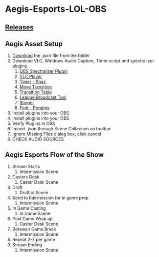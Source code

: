# Aegis-Esports-LOL-OBS

## [Releases](https://github.com/hivar94/AegisEsports/releases)

## Aegis Asset Setup

1. [Download](https://github.com/hivar94/AegisEsports/releases) the .json file from the folder
2. Download VLC, Windows Audio Capture, Timer script and spectralizer plugins
	1. [OBS Spectralizer Plugin](https://github.com/univrsal/spectralizer/releases)
	2. [VLC Player](https://www.videolan.org/vlc/download-windows.html)
	3. [Timer - Snaz ](https://github.com/JimmyAppelt/Snaz)
	4. [Move Transition](https://obsproject.com/forum/resources/move-transition.913/)
	5. [Transition Table](https://obsproject.com/forum/resources/transition-table.1174/)
	6. [League Broadcast Tool](https://github.com/floh22/LeagueBroadcast)
	7. [Stinger](https://github.com/hivar94/AegisEsports/raw/main/Assets/Transition_AEGIS.webm)
	8. [Font - Poppins](https://fonts.google.com/specimen/Poppins)
3. Install plugins into your OBS
3. Install plugins into your OBS
4. Verify Plugins in OBS
5. Import .json through Scene Collection on toolbar
6. Ignore Missing Files dialog box, click cancel
7. CHECK AUDIO SOURCES


## Aegis Esports Flow of the Show

1. Stream Starts
	1. Intermission Scene
2. Casters Desk
	1. Caster Desk Scene
3. Draft
	1. Draftlol Scene
4. Send to Intermission for in game prep
	1. Intermission Scene
5. In Game Casting
	1. In Game Scene
6. Post Game Wrap up
	1. Caster Desk Scene
7. Between Game Break
	1. Intermission Scene
8. Repeat 2-7 per game
9. Stream Ending
	1. Intermission Scene
